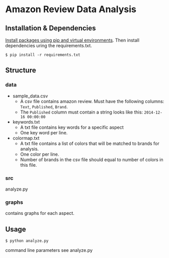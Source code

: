 # Amazon Review Data Analysis 

## Installation & Dependencies

[Install packages using pip and virtual environments](https://packaging.python.org/guides/installing-using-pip-and-virtual-environments/). Then install dependencies uring the requirements.txt.
```
$ pip install -r requirements.txt
```
## Structure
### data
* sample_data.csv
  - A csv file contains amazon review. Must have the following columns: `Text`, `Published`, `Brand`.
  - The `Published` column must contain a string looks like this: `2014-12-16 00:00:00`
* keywords.txt
  - A txt file contains key words for a specific aspect
  - One key word per line.
* colormap.txt
  - A txt file contains a list of colors that will be matched to brands for analysis.
  - One color per line.
  - Number of brands in the csv file should equal to number of colors in this file.
### src
analyze.py
### graphs
contains graphs for each aspect.

## Usage
```
$ python analyze.py
```
command line parameters see analyze.py
